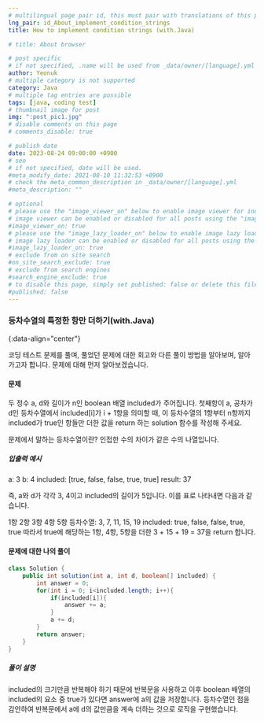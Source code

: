 ```yaml
---
# multilingual page pair id, this must pair with translations of this page. (This name must be unique)
lng_pair: id_About_implement_condition_strings
title: How to implement condition strings (with.Java)

# title: About browser

# post specific
# if not specified, .name will be used from _data/owner/[language].yml
author: Yeonuk
# multiple category is not supported
category: Java
# multiple tag entries are possible
tags: [java, coding test]
# thumbnail image for post
img: ":post_pic1.jpg"
# disable comments on this page
# comments_disable: true

# publish date
date: 2023-08-24 09:00:00 +0900
# seo
# if not specified, date will be used.
#meta_modify_date: 2021-08-10 11:32:53 +0900
# check the meta_common_description in _data/owner/[language].yml
#meta_description: ""

# optional
# please use the "image_viewer_on" below to enable image viewer for individual pages or posts (_posts/ or [language]/_posts folders).
# image viewer can be enabled or disabled for all posts using the "image_viewer_posts: true" setting in _data/conf/main.yml.
#image_viewer_on: true
# please use the "image_lazy_loader_on" below to enable image lazy loader for individual pages or posts (_posts/ or [language]/_posts folders).
# image lazy loader can be enabled or disabled for all posts using the "image_lazy_loader_posts: true" setting in _data/conf/main.yml.
#image_lazy_loader_on: true
# exclude from on site search
#on_site_search_exclude: true
# exclude from search engines
#search_engine_exclude: true
# to disable this page, simply set published: false or delete this file
#published: false
---
```


<!-- outline-start -->

### 등차수열의 특정한 항만 더하기(with.Java)

{:data-align="center"}

<!-- outline-end -->

코딩 테스트 문제를 풀며, 풀었던 문제에 대한 회고와 다른 풀이 방법을 알아보며, 알아가고자 합니다.
문제에 대해 먼저 알아보겠습니다.

#### 문제

두 정수 a, d와 길이가 n인 boolean 배열 included가 주어집니다. 첫째항이 a, 공차가 d인 등차수열에서 included[i]가 i + 1항을 의미할 때, 이 등차수열의 1항부터 n항까지 included가 true인 항들만 더한 값을 return 하는 solution 함수를 작성해 주세요.

문제에서 말하는 등차수열이란?
인접한 수의 차이가 같은 수의 나열입니다.

##### 입출력 예시

a: 3
b: 4
included: [true, false, false, true, true]
result: 37

즉, a와 d가 각각 3, 4이고 included의 길이가 5입니다. 이를 표로 나타내면 다음과 같습니다.

1항 2항 3항 4항 5항
등차수열: 3, 7, 11, 15, 19
included: true, false, false, true, true
따라서 true에 해당하는 1항, 4항, 5항을 더한 3 + 15 + 19 = 37을 return 합니다.

#### 문제에 대한 나의 풀이

```java
class Solution {
    public int solution(int a, int d, boolean[] included) {
        int answer = 0;
        for(int i = 0; i<included.length; i++){
            if(included[i]){
                answer += a;
            }
            a += d;
        }
        return answer;
    }
}
```

##### 풀이 설명

included의 크기만큼 반복해야 하기 때문에 반복문을 사용하고 이후 boolean 배열의 included의 요소 중 true가 있다면 answer에 a의 값을 저장합니다. 등차수열인 점을 감안하여 반복문에서 a에 d의 값만큼을 계속 더하는 것으로 로직을 구현했습니다.
